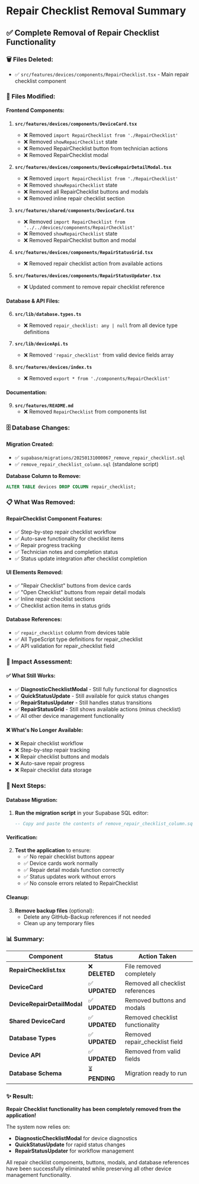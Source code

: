 # Repair Checklist Removal Summary

## ✅ **Complete Removal of Repair Checklist Functionality**

### **🗑️ Files Deleted:**
- ✅ `src/features/devices/components/RepairChecklist.tsx` - Main repair checklist component

### **🔧 Files Modified:**

#### **Frontend Components:**
1. **`src/features/devices/components/DeviceCard.tsx`**
   - ❌ Removed `import RepairChecklist from './RepairChecklist'`
   - ❌ Removed `showRepairChecklist` state
   - ❌ Removed RepairChecklist button from technician actions
   - ❌ Removed RepairChecklist modal

2. **`src/features/devices/components/DeviceRepairDetailModal.tsx`**
   - ❌ Removed `import RepairChecklist from './RepairChecklist'`
   - ❌ Removed `showRepairChecklist` state
   - ❌ Removed all RepairChecklist buttons and modals
   - ❌ Removed inline repair checklist section

3. **`src/features/shared/components/DeviceCard.tsx`**
   - ❌ Removed `import RepairChecklist from '../../devices/components/RepairChecklist'`
   - ❌ Removed `showRepairChecklist` state
   - ❌ Removed RepairChecklist button and modal

4. **`src/features/devices/components/RepairStatusGrid.tsx`**
   - ❌ Removed repair checklist action from available actions

5. **`src/features/devices/components/RepairStatusUpdater.tsx`**
   - ❌ Updated comment to remove repair checklist reference

#### **Database & API Files:**
6. **`src/lib/database.types.ts`**
   - ❌ Removed `repair_checklist: any | null` from all device type definitions

7. **`src/lib/deviceApi.ts`**
   - ❌ Removed `'repair_checklist'` from valid device fields array

8. **`src/features/devices/index.ts`**
   - ❌ Removed `export * from './components/RepairChecklist'`

#### **Documentation:**
9. **`src/features/README.md`**
   - ❌ Removed `RepairChecklist` from components list

### **🗄️ Database Changes:**

#### **Migration Created:**
- ✅ `supabase/migrations/20250131000067_remove_repair_checklist.sql`
- ✅ `remove_repair_checklist_column.sql` (standalone script)

**Database Column to Remove:**
```sql
ALTER TABLE devices DROP COLUMN repair_checklist;
```

### **📋 What Was Removed:**

#### **RepairChecklist Component Features:**
- ✅ Step-by-step repair checklist workflow
- ✅ Auto-save functionality for checklist items
- ✅ Repair progress tracking
- ✅ Technician notes and completion status
- ✅ Status update integration after checklist completion

#### **UI Elements Removed:**
- ✅ "Repair Checklist" buttons from device cards
- ✅ "Open Checklist" buttons from repair detail modals
- ✅ Inline repair checklist sections
- ✅ Checklist action items in status grids

#### **Database References:**
- ✅ `repair_checklist` column from devices table
- ✅ All TypeScript type definitions for repair_checklist
- ✅ API validation for repair_checklist field

### **🎯 Impact Assessment:**

#### **✅ What Still Works:**
- ✅ **DiagnosticChecklistModal** - Still fully functional for diagnostics
- ✅ **QuickStatusUpdate** - Still available for quick status changes
- ✅ **RepairStatusUpdater** - Still handles status transitions
- ✅ **RepairStatusGrid** - Still shows available actions (minus checklist)
- ✅ All other device management functionality

#### **❌ What's No Longer Available:**
- ❌ Repair checklist workflow
- ❌ Step-by-step repair tracking
- ❌ Repair checklist buttons and modals
- ❌ Auto-save repair progress
- ❌ Repair checklist data storage

### **🚀 Next Steps:**

#### **Database Migration:**
1. **Run the migration script** in your Supabase SQL editor:
   ```sql
   -- Copy and paste the contents of remove_repair_checklist_column.sql
   ```

#### **Verification:**
2. **Test the application** to ensure:
   - ✅ No repair checklist buttons appear
   - ✅ Device cards work normally
   - ✅ Repair detail modals function correctly
   - ✅ Status updates work without errors
   - ✅ No console errors related to RepairChecklist

#### **Cleanup:**
3. **Remove backup files** (optional):
   - Delete any GitHub-Backup references if not needed
   - Clean up any temporary files

### **📊 Summary:**

| Component | Status | Action Taken |
|-----------|--------|--------------|
| **RepairChecklist.tsx** | ❌ **DELETED** | File removed completely |
| **DeviceCard** | ✅ **UPDATED** | Removed all checklist references |
| **DeviceRepairDetailModal** | ✅ **UPDATED** | Removed buttons and modals |
| **Shared DeviceCard** | ✅ **UPDATED** | Removed checklist functionality |
| **Database Types** | ✅ **UPDATED** | Removed repair_checklist field |
| **Device API** | ✅ **UPDATED** | Removed from valid fields |
| **Database Schema** | ⏳ **PENDING** | Migration ready to run |

### **✨ Result:**
**Repair Checklist functionality has been completely removed from the application!** 

The system now relies on:
- **DiagnosticChecklistModal** for device diagnostics
- **QuickStatusUpdate** for rapid status changes  
- **RepairStatusUpdater** for workflow management

All repair checklist components, buttons, modals, and database references have been successfully eliminated while preserving all other device management functionality.
